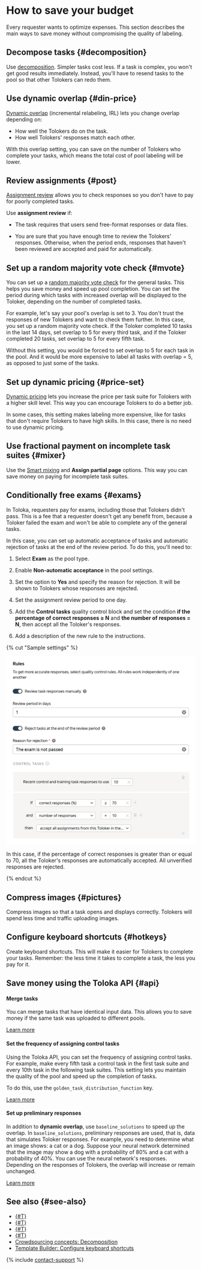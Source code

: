 # How to save your budget

Every requester wants to optimize expenses. This section describes the main ways to save money without compromising the quality of labeling.

## Decompose tasks {#decomposition}

Use [decomposition](solution-architecture.md). Simpler tasks cost less. If a task is complex, you won't get good results immediately. Instead, you'll have to resend tasks to the pool so that other Tolokers can redo them.

## Use dynamic overlap {#din-price}

[Dynamic overlap](dynamic-overlap.md) (incremental relabeling, IRL) lets you change overlap depending on:

- How well the Tolokers do on the task.
- How well Tolokers' responses match each other.

With this overlap setting, you can save on the number of Tolokers who complete your tasks, which means the total cost of pool labeling will be lower.

## Review assignments {#post}

[Assignment review](offline-accept.md) allows you to check responses so you don't have to pay for poorly completed tasks.

Use **assignment review** if:

- The task requires that users send free-format responses or data files.

- You are sure that you have enough time to review the Tolokers' responses. Otherwise, when the period ends, responses that haven't been reviewed are accepted and paid for automatically.

## Set up a random majority vote check {#mvote}

You can set up a [random majority vote check](selective-mvote.md) for the general tasks. This helps you save money and speed up pool completion. You can set the period during which tasks with increased overlap will be displayed to the Toloker, depending on the number of completed tasks.

For example, let's say your pool's overlap is set to 3. You don't trust the responses of new Tolokers and want to check them further. In this case, you set up a random majority vote check. If the Toloker completed 10 tasks in the last 14 days, set overlap to 5 for every third task, and if the Toloker completed 20 tasks, set overlap to 5 for every fifth task.

Without this setting, you would be forced to set overlap to 5 for each task in the pool. And it would be more expensive to label all tasks with overlap = 5, as opposed to just some of the tasks.

## Set up dynamic pricing {#price-set}

[Dynamic pricing](dynamic-pricing.md) lets you increase the price per task suite for Tolokers with a higher skill level. This way you can encourage Tolokers to do a better job.

In some cases, this setting makes labeling more expensive, like for tasks that don't require Tolokers to have high skills. In this case, there is no need to use dynamic pricing.

## Use fractional payment on incomplete task suites {#mixer}

Use the [Smart mixing](distribute-tasks-by-pages.md#smart-mixing) and **Assign partial page** options. This way you can save money on paying for incomplete task suites.

## Conditionally free exams {#exams}

In Toloka, requesters pay for exams, including those that Tolokers didn't pass. This is a fee that a requester doesn't get any benefit from, because a Toloker failed the exam and won't be able to complete any of the general tasks.

In this case, you can set up automatic acceptance of tasks and automatic rejection of tasks at the end of the review period. To do this, you'll need to:

1. Select **Exam** as the pool type.

1. Enable **Non-automatic acceptance** in the pool settings.

1. Set the option to **Yes** and specify the reason for rejection. It will be shown to Tolokers whose responses are rejected.

1. Set the assignment review period to one day.

1. Add the **Control tasks** quality control block and set the condition **if the percentage of correct responses ≥ N** and **the number of responses = N**, then accept all the Toloker's responses.

1. Add a description of the new rule to the instructions.

{% cut "Sample settings" %}

![](../_images/tips-recommendations/free-exam.png)

In this case, if the percentage of correct responses is greater than or equal to 70, all the Toloker's responses are automatically accepted. All unverified responses are rejected.

{% endcut %}

## Compress images {#pictures}

Compress images so that a task opens and displays correctly. Tolokers will spend less time and traffic uploading images.

## Configure keyboard shortcuts {#hotkeys}

Create keyboard shortcuts. This will make it easier for Tolokers to complete your tasks. Remember: the less time it takes to complete a task, the less you pay for it.

## Save money using the Toloka API {#api}

#### Merge tasks

You can merge tasks that have identical input data. This allows you to save money if the same task was uploaded to different pools.

[Learn more](../../api/concepts/tasks.md)

#### Set the frequency of assigning control tasks

Using the Toloka API, you can set the frequency of assigning control tasks. For example, make every fifth task a control task in the first task suite and every 10th task in the following task suites. This setting lets you maintain the quality of the pool and speed up the completion of tasks.

To do this, use the `golden_task_distribution_function` key.

[Learn more](../../api/concepts/create-pool.md)

#### Set up preliminary responses

In addition to **dynamic overlap**, use `baseline_solutions` to speed up the overlap. In `baseline_solutions`, preliminary responses are used, that is, data that simulates Toloker responses. For example, you need to determine what an image shows: a cat or a dog. Suppose your neural network determined that the image may show a dog with a probability of 80% and a cat with a probability of 40%. You can use the neural network's responses. Depending on the responses of Tolokers, the overlap will increase or remain unchanged.

[Learn more](../../api/concepts/create-task.md)

## See also {#see-also}

- [{#T}](dynamic-overlap.md)
- [{#T}](offline-accept.md)
- [{#T}](selective-mvote.md)
- [{#T}](dynamic-pricing.md)
- [Crowdsourcing concepts: Decomposition](https://toloka.ai/knowledgebase/decomposition/)
- [Template Builder: Configure keyboard shortcuts](../../template-builder/best-practices/hotkeys.md)

{% include [contact-support](../_includes/contact-support.md) %}